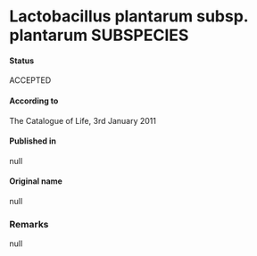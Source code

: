 # Lactobacillus plantarum subsp. plantarum SUBSPECIES

#### Status
ACCEPTED

#### According to
The Catalogue of Life, 3rd January 2011

#### Published in
null

#### Original name
null

### Remarks
null